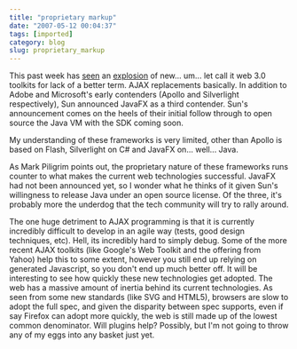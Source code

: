 ```yaml
---
title: "proprietary markup"
date: "2007-05-12 00:04:37"
tags: [imported]
category: blog
slug: proprietary_markup
---
```


This past week has <a href="https://diveintomark.org/archives/2007/05/02/silly-season">seen</a> an <a href="https://arstechnica.com/news.ars/post/20070501-microsofts-flash-killer-steals-the-show-at-mix07.html">explosion</a> of new... um... let call it web 3.0 toolkits for lack of a better term. AJAX replacements basically. In addition to Adobe and Microsoft's early contenders (Apollo and Silverlight respectively), Sun announced JavaFX as a third contender. Sun's announcement comes on the heels of their initial follow through to open source the Java VM with the SDK coming soon.

My understanding of these frameworks is very limited, other than Apollo is based on Flash, Silverlight on C# and JavaFX on... well... Java.

As Mark Piligrim points out, the proprietary nature of these frameworks runs counter to what makes the current web technologies successful. JavaFX had not been announced yet, so I wonder what he thinks of it given Sun's willingness to release Java under an open source license. Of the three, it's probably more the underdog that the tech community will try to rally around.

The one huge detriment to AJAX programming is that it is currently incredibly difficult to develop in an agile way (tests, good design techniques, etc). Hell, its incredibly hard to simply debug. Some of the more recent AJAX toolkits (like Google's Web Toolkit and the offering from Yahoo) help this to some extent, however you still end up relying on generated Javascript, so you don't end up much better off. It will be interesting to see how quickly these new technologies get adopted. The web has a massive amount of inertia behind its current technologies. As seen from some new standards (like SVG and HTML5), browsers are slow to adopt the full spec, and given the disparity between spec supports, even if say Firefox can adopt more quickly, the web is still made up of the lowest common denominator. Will plugins help? Possibly, but I'm not going to throw any of my eggs into any basket just yet.
